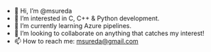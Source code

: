 - 👋 Hi, I’m @msureda
- 👀 I’m interested in C, C++ & Python development.
- 🌱 I’m currently learning Azure pipelines.
- 💞️ I’m looking to collaborate on anything that catches my interest!
- 📫 How to reach me: msureda@gmail.com

<!---
msureda/msureda is a ✨ special ✨ repository because its `README.md` (this file) appears on your GitHub profile.
You can click the Preview link to take a look at your changes.
--->
